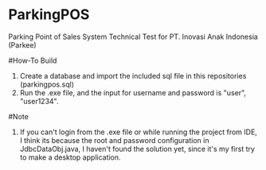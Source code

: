 # ParkingPOS
Parking Point of Sales System
Technical Test for PT. Inovasi Anak Indonesia (Parkee)

#How-To Build
1. Create a database and import the included sql file in this repositories (parkingpos.sql)
2. Run the .exe file, and the input for username and password is "user", "user1234".

#Note
1. If you can't login from the .exe file or while running the project from IDE, I think its because the root and password configuration in JdbcDataObj.java, 
  I haven't found the solution yet, since it's my first try to make a desktop application.
 
